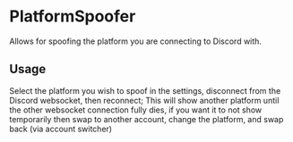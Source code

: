 # PlatformSpoofer

Allows for spoofing the platform you are connecting to Discord with.

## Usage

Select the platform you wish to spoof in the settings, disconnect from the Discord websocket, then reconnect;
This will show another platform until the other websocket connection fully dies, if you want it to not show 
temporarily then swap to another account, change the platform, and swap back (via account switcher)